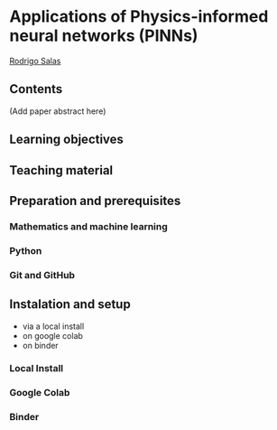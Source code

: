# Applications of Physics-informed neural networks (PINNs) 
[Rodrigo Salas]()

## Contents

(Add paper abstract here)

## Learning objectives



## Teaching material



## Preparation and prerequisites

### Mathematics and machine learning
### Python
### Git and GitHub


## Instalation and setup

* via a local install
* on google colab
* on binder

### Local Install

### Google Colab

### Binder

## 
